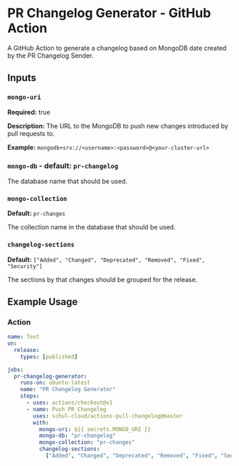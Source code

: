 # PR Changelog Generator - GitHub Action

A GitHub Action to generate a changelog based on MongoDB date created by the PR Changelog Sender.

## Inputs

### `mongo-uri`

**Required:** true

**Description:** The URL to the MongoDB to push new changes introduced by pull requests to.

**Example:** `mongodb+srv://<username>:<password>@<your-cluster-url>`

### `mongo-db` - default: `pr-changelog`

The database name that should be used.

### `mongo-collection`

**Default:** `pr-changes`

The collection name in the database that should be used.

### `changelog-sections`

**Default:** `["Added", "Changed", "Deprecated", "Removed", "Fixed", "Security"]`

The sections by that changes should be grouped for the release.

## Example Usage

### Action

```yaml
name: Test
on:
  release:
    types: [published]

jobs:
  pr-changelog-generator:
    runs-on: ubuntu-latest
    name: "PR Changelog Generator"
    steps:
      - uses: actions/checkout@v1
      - name: Push PR Changelog
        uses: schul-cloud/actions-pull-changelog@master
        with:
          mongo-uri: ${{ secrets.MONGO_URI }}
          mongo-db: "pr-changelog"
          mongo-collection: "pr-changes"
          changelog-sections:
            ["Added", "Changed", "Deprecated", "Removed", "Fixed", "Security"]
```
